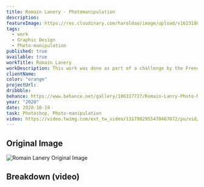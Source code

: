 ```yaml
---
title: Romain Lanery - Photomanipulation
description:
featureImage: https://res.cloudinary.com/haroldao/image/upload/v1623180882/Romain%20Lanery%20-%20Photo%20Manipulation%20%28Challenge%20Fiverr%29.webp
tags:
  - work
  - Graphic Design
  - Photo-manipulation
published: true
available: true
workTitle: Romain Lanery
workDescription: This work was done as part of a challenge by the French Tech Youtuber Romain Lanery. The goal was to create a heroic character thanks to tools like Photoshop from a "simple image". Our character will be compared to designers from Fiverr (5€ vs 1.000€ photo retouching). <a href="https://www.youtube.com/watch?v=RYFCxMVZMRg">Click me to see the video.</a> He made a reaction video <a href="https://youtu.be/XKKg0xQ7-kI?t=424">(Click on me to see his reaction)</a>
clientName:
color: "orange"
projectUrl:
dribbble:
behance: https://www.behance.net/gallery/106317727/Romain-Lanry-Photo-Manipulation
year: "2020"
date: 2020-10-19
task: Photoshop, Photo-manipulation
video: https://video.twimg.com/ext_tw_video/1317982955470467072/pu/vid/720x720/6IicTFFX2ObTG3am.mp4
---
```


## Original Image

![Romain Lanery Original Image](https://mir-s3-cdn-cf.behance.net/project_modules/max_1200/8775bf106317727.5f8d937f1cc4a.jpg "title img here")

## Breakdown (video)
